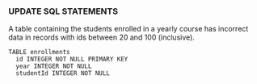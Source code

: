 ### UPDATE SQL STATEMENTS

A table containing the students enrolled in a yearly course has incorrect data in records with ids between 20 and 100 (inclusive).

```
TABLE enrollments
  id INTEGER NOT NULL PRIMARY KEY
  year INTEGER NOT NULL
  studentId INTEGER NOT NULL
```